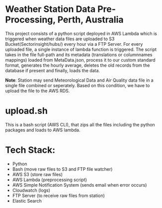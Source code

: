 # Weather Station Data Pre-Processing, Perth, Australia

This project consists of a python script deployed in AWS Lambda which is triggered when weather data files are uploaded to S3 Bucket(Sectorinsight/hubs/) every hour via a FTP Server. 
For every uploaded file, a single instance of lambda function is triggered. 
The script takes in the file full-path and its metadata (translations or columnnames mappings) loaded from MetaData.json, process it to our custom standard format, 
generates the hourly average, deletes the old records from the database if present and finally,
loads the data.

__Note__: Station may send Meteorological Data and Air Quality data file in a single file combined or seperately. Based on this condition,
we have to upload the file to the AWS RDS.

# upload.sh
This is a bash script (AWS CLI), that zips all the files including the python packages and loads to AWS lambda.

# Tech Stack:
- Python
- Bash (move raw files to S3 and FTP file watcher) 
- AWS S3 (store raw files)
- AWS Lambda (preprocessing script)
- AWS Simple Notification System (sends email when error occurs)
- Cloudwatch (logs)
- FTP Server (to receive raw files from station)
- Elastic Search
